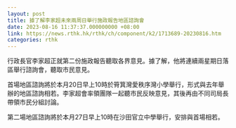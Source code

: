 ```yaml
---
layout: post
title: 據了解李家超未來兩周日舉行施政報告地區諮詢會
date: 2023-08-16 11:37:37.000000000 +08:00
link: https://news.rthk.hk/rthk/ch/component/k2/1713689-20230816.htm
categories: rthk
---
```


行政長官李家超正就第二份施政報告聽取各界意見。據了解，他將連續兩星期日落區舉行諮詢會，聽取市民意見。

首場地區諮詢將於本月20日早上10時於筲箕灣愛秩序灣小學舉行，形式與去年舉辦的地區諮詢相若。李家超會率領團隊一起聽市民反映意見，其後再由不同司局長帶領市民分組討論。

第二場地區諮詢將於本月27日早上10時在沙田官立中學舉行，安排與首場相若。
